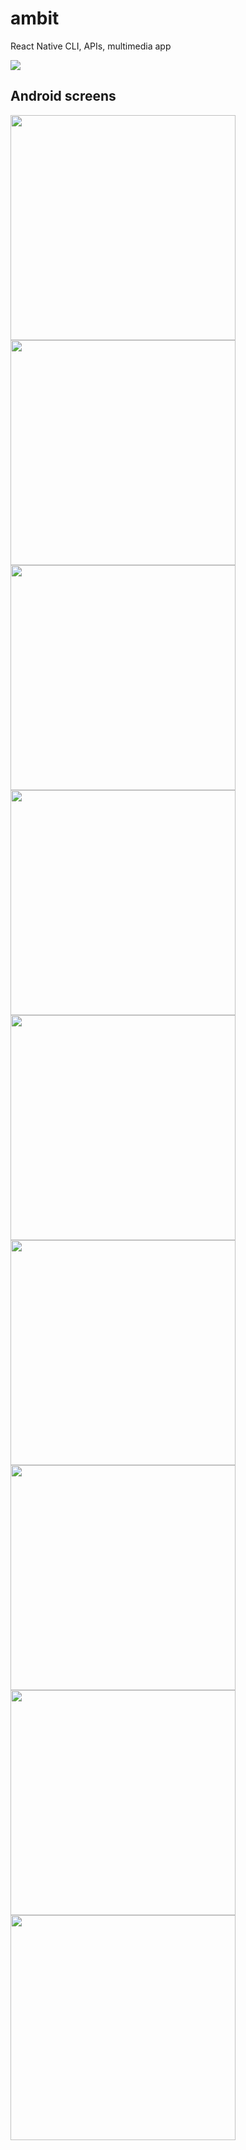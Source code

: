 # ambit
React Native CLI, APIs, multimedia app  

[![](https://img.shields.io/badge/Made_with-ReactNative-blue?style=for-the-badge&logo=react)](https://reactnative.dev/docs/getting-started)  

## Android screens  
<img src="https://github.com/occiandiaali/ambit/assets/40769994/ac1122d7-31c5-4011-9e18-9d9ac3c34a62.jpg" height="360"> 
<img src="https://github.com/occiandiaali/ambit/assets/40769994/0ffc2734-f867-4611-9145-13d3f65a84ae.jpg" height="360"> 
<img src="https://github.com/occiandiaali/ambit/assets/40769994/0bdaf05d-9988-4291-9636-c5219c88e507.jpg" height="360"> 
<img src="https://github.com/occiandiaali/ambit/assets/40769994/d11bb063-da42-425e-bfa1-4aeaa95c7102.jpg" height="360"> 
<img src="https://github.com/occiandiaali/ambit/assets/40769994/c4fae458-86e2-48d7-80e6-bcaf0770d248jpg" height="360"> 
<img src="https://github.com/occiandiaali/ambit/assets/40769994/691ed2c7-f20b-441e-91b7-4e6f0cd4e788.jpg" height="360"> 
<img src="https://github.com/occiandiaali/ambit/assets/40769994/efd757d1-8c8f-4231-867c-5d194e5f3dc0.jpg" height="360"> 
<img src="https://github.com/occiandiaali/ambit/assets/40769994/4cf64237-5abe-4468-92bd-749bbcdcc287.jpg" height="360"> 

<img src="https://github.com/occiandiaali/ambit/assets/40769994/ae9daecb-bdb9-42d0-8adc-88c333ad1ab5.jpg" height="360">
          


